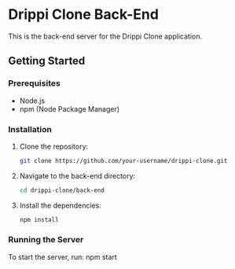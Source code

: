 # Drippi Clone Back-End

This is the back-end server for the Drippi Clone application.

## Getting Started

### Prerequisites

- Node.js
- npm (Node Package Manager)

### Installation

1. Clone the repository:

   ```sh
   git clone https://github.com/your-username/drippi-clone.git
   ```

2. Navigate to the back-end directory:

   ```sh
   cd drippi-clone/back-end
   ```

3. Install the dependencies:
   ```sh
   npm install
   ```

### Running the Server

To start the server, run:
npm start
